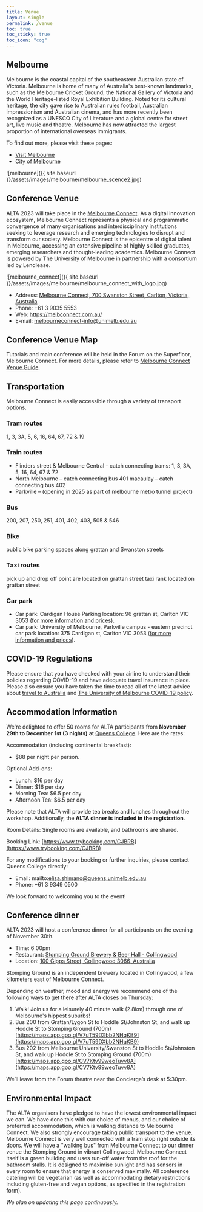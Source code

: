 ```yaml
---
title: Venue
layout: single
permalink: /venue
toc: true
toc_sticky: true
toc_icon: "cog"
---
```


## Melbourne
Melbourne is the coastal capital of the southeastern Australian state of Victoria. Melbourne is home of many of Australia's best-known landmarks, such as the Melbourne Cricket Ground, the National Gallery of Victoria and the World Heritage-listed Royal Exhibition Building. Noted for its cultural heritage, the city gave rise to Australian rules football, Australian impressionism and Australian cinema, and has more recently been recognized as a UNESCO City of Literature and a global centre for street art, live music and theatre. Melbourne has now attracted the largest proportion of international overseas immigrants.

To find out more, please visit these pages:
- [Visit Melbourne](https://www.visitmelbourne.com/nz)
- [City of Melbourne](https://www.melbourne.vic.gov.au/about-melbourne/for-visitors/Pages/for-visitors.aspx)

![melbourne]({{ site.baseurl }}/assets/images/melbourne/melbourne_scence2.jpg)

## Conference Venue
ALTA 2023 will take place in the [Melbourne Connect](https://melbconnect.com.au/). As a digital innovation ecosystem, Melbourne Connect represents a physical and programmatic convergence of many organisations and interdisciplinary institutions seeking to leverage research and emerging technologies to disrupt and transform our society. Melbourne Connect is the epicentre of digital talent in Melbourne, accessing an extensive pipeline of highly skilled graduates, emerging researchers and thought-leading academics. Melbourne Connect is powered by The University of Melbourne in partnership with a consortium led by Lendlease.

![melbourne_connect]({{ site.baseurl }}/assets/images/melbourne/melbourne_connect_with_logo.jpg)

- Address: [Melbourne Connect, 700 Swanston Street, Carlton, Victoria, Australia](https://maps.app.goo.gl/ewGqK24FNhwLhCJG9)
- Phone: +61 3 9035 5553
- Web: <https://melbconnect.com.au/>
- E-mail: <melbourneconnect-info@unimelb.edu.au>

## Conference Venue Map

Tutorials and main conference will be held in the Forum on the Superfloor, Melbourne Connect. For more details, please refer to [Melbourne Connect Venue Guide](https://melbconnect.com.au/uploads/images/UOM27522-Melbourne-Connect-Event-Spaces-Low-Res.pdf).

## Transportation
Melbourne Connect is easily accessible through a variety of transport options.

### Tram routes
1, 3, 3A, 5, 6, 16, 64, 67, 72 & 19

### Train routes
- Flinders street & Melbourne Central - catch connecting trams: 1, 3, 3A, 5, 16, 64, 67 & 72
- North Melbourne – catch connecting bus 401 macaulay – catch connecting bus 402
- Parkville – (opening in 2025 as part of melbourne metro tunnel project)

### Bus
200, 207, 250, 251, 401, 402, 403, 505 & 546

### Bike
public bike parking spaces along grattan and Swanston streets

### Taxi routes
pick up and drop off point are located on grattan street taxi rank located on grattan street

### Car park
- Car park: Cardigan House Parking  location: 96 grattan st, Carlton VIC 3053 ([for more information and prices](https://en.parkopedia.com.au/parking/station/cardigan_house/3053/carlton/?arriving=202202092030&leaving=202202092230)). 
- Car park: University of Melbourne, Parkville campus - eastern precinct car park location: 375 Cardigan st, Carlton VIC 3053 ([for more information and prices](https://en.parkopedia.com.au/parking/carpark/university_of_melbourne_parkville_campus_eastern_precinct_car_park/3053/carlton/?arriving=202202092030&leaving=202202092230)).



## COVID-19 Regulations 

Please ensure that you have checked with your airline to understand their policies regarding COVID-19 and have adequate travel insurance in place. Please also ensure you have taken the time to read all of the latest advice about [travel to Australia](https://www.homeaffairs.gov.au/covid19) and [The University of Melbourne COVID-19 policy](https://www.unimelb.edu.au/coronavirus).


## Accommodation Information
We're delighted to offer 50 rooms for ALTA participants from **November 29th to December 1st (3 nights)** at [Queens College](https://queens.unimelb.edu.au/). Here are the rates:

Accommodation (including continental breakfast): 
- $88 per night per person.

Optional Add-ons:
- Lunch: $16 per day
- Dinner: $16 per day
- Morning Tea: $6.5 per day
- Afternoon Tea: $6.5 per day

Please note that ALTA will provide tea breaks and lunches throughout the workshop. Additionally, the **ALTA dinner is included in the registration**.

Room Details: Single rooms are available, and bathrooms are shared.

Booking Link: [https://www.trybooking.com/CJBRB](https://www.trybooking.com/CJBRB)

For any modifications to your booking or further inquiries, please contact Queens College directly:
- Email: mailto:elisa.shimano@queens.unimelb.edu.au
- Phone: +61 3 9349 0500

We look forward to welcoming you to the event!


## Conference dinner
ALTA 2023 will host a conference dinner for all participants on the evening of November 30th. 
- Time: 6:00pm
- Restaurant: [Stomping Ground Brewery & Beer Hall - Collingwood](https://www.stompingground.beer/pages/collingwood)
- Location: [100 Gipps Street, Collingwood 3066, Australia](https://maps.app.goo.gl/FMCnybhFz2qBJVRm9)

Stomping Ground is an independent brewery located in Collingwood, a few kilometers east of Melbourne Connect.

Depending on weather, mood and energy we recommend one of the following ways to get there after ALTA closes on Thursday:
1. Walk! Join us for a leisurely 40 minute walk (2.8km) through one of Melbourne's hippest suburbs!
2. Bus 200 from Grattan/Lygon St to Hoddle St/Johnston St, and walk up Hoddle St to Stomping Ground (700m)
   [https://maps.app.goo.gl/V7uT59DXbb2NHqKB9](https://maps.app.goo.gl/V7uT59DXbb2NHqKB9)
3. Bus 202 from Melbourne University/Swanston St to Hoddle St/Johnston St, and walk up Hoddle St to Stomping Ground (700m)
   [https://maps.app.goo.gl/CV7Ktv99weoTuvv8A](https://maps.app.goo.gl/CV7Ktv99weoTuvv8A)

We’ll leave from the Forum theatre near the Concierge’s desk at 5:30pm.

## Environmental Impact
The ALTA organisers have pledged to have the lowest environmental impact we can. We have done this with our choice of menus, and our choice of preferred accommodation, which is walking distance to Melbourne Connect. We also strongly encourage taking public transport to the venue. Melbourne Connect is very well connected with a tram stop right outside its doors. We will have a "walking bus" from Melbourne Connect to our dinner venue the Stomping Ground in vibrant Collingwood. Melbourne Connect itself is a green building and uses run-off water from the roof for the bathroom stalls. It is designed to maximise sunlight and has sensors in every room to ensure that energy is conserved maximally. All conference catering will be vegetarian (as well as accommodating dietary restrictions including gluten-free and vegan options, as specified in the registration form).


*We plan on updating this page continuously.* 
